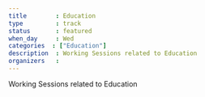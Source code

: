 ```yaml
---
title        : Education
type         : track
status       : featured
when_day     : Wed
categories  : ["Education"]
description  : Working Sessions related to Education
organizers   :
---
```


Working Sessions related to Education

